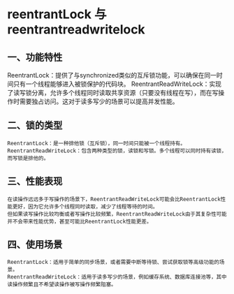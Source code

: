 # reentrantLock  与  reentrantreadwritelock


## 一、功能特性

ReentrantLock：提供了与synchronized类似的互斥锁功能，可以确保在同一时间只有一个线程能够进入被锁保护的代码块。
ReentrantReadWriteLock：实现了读写锁分离，允许多个线程同时读取共享资源（只要没有线程在写），而在写操作时需要独占访问。这对于读多写少的场景可以提高并发性能。

## 二、锁的类型


```
ReentrantLock：是一种排他锁（互斥锁），同一时间只能被一个线程持有。
ReentrantReadWriteLock：包含两种类型的锁，读锁和写锁。多个线程可以同时持有读锁，而写锁是排他的。
```

##  三、性能表现

```
在读操作远远多于写操作的场景下，ReentrantReadWriteLock可能会比ReentrantLock性能更好，因为它允许多个线程同时读取，减少了线程等待的时间。
但如果读写操作比较均衡或者写操作比较频繁，ReentrantReadWriteLock由于其复杂性可能并不会带来性能优势，甚至可能比ReentrantLock性能更差。
```

## 四、使用场景

```
ReentrantLock：适用于简单的同步场景，或者需要中断等待锁、尝试获取锁等高级功能的场景。
ReentrantReadWriteLock：适用于读多写少的场景，例如缓存系统、数据库连接池等，其中读操作频繁且不希望读操作被写操作频繁阻塞。
```